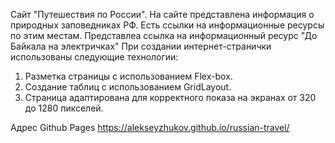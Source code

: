 Сайт "Путешествия по России".
На сайте представлена информация о природных заповедниках РФ.
Есть ссылки на информационные ресурсы по этим местам. 
Представлеа ссылка на информационный ресурс "До Байкала на электричках"
При создании интернет-странички использованы следующие технологии:
1. Разметка страницы с использованием Flex-box.
2. Создание таблиц с использованием GridLayout.
3. Страница адаптирована для корректного показа на экранах от 320 до 1280 пикселей.

Адрес Github Pages  https://alekseyzhukov.github.io/russian-travel/
